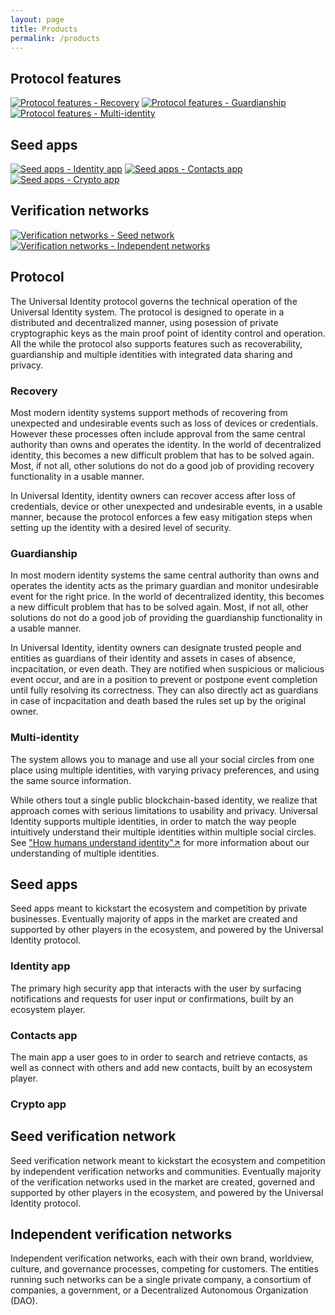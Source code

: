 ```yaml
---
layout: page
title: Products
permalink: /products
---
```

## Protocol features

[![Protocol features - Recovery][protocol-recovery-tile]][protocol-recovery-tile-click]
[![Protocol features - Guardianship][protocol-guardian-tile]][protocol-guardian-tile-click]
[![Protocol features - Multi-identity][protocol-multi-id-tile]][protocol-multi-id-tile-click]

[protocol-recovery-tile]: assets/images/products/protocol-recovery-tile.png
[protocol-recovery-tile-click]: products#recovery
[protocol-guardian-tile]: assets/images/products/protocol-guardian-tile.png
[protocol-guardian-tile-click]: products#guardianship
[protocol-multi-id-tile]: assets/images/products/protocol-multi-id-tile.png
[protocol-multi-id-tile-click]: products#multi-identity

## Seed apps

[![Seed apps - Identity app][seed-id-app-tile]][seed-id-app-tile-click]
[![Seed apps - Contacts app][seed-contacts-app-tile]][seed-contacts-app-tile-click]
[![Seed apps - Crypto app][seed-crypto-app-tile]][seed-crypto-app-tile-click]

[seed-id-app-tile]: assets/images/products/seed-id-app-tile.png
[seed-id-app-tile-click]: products#identity-app
[seed-contacts-app-tile]: assets/images/products/seed-contacts-app-tile.png
[seed-contacts-app-tile-click]: products#contacts-app
[seed-crypto-app-tile]: assets/images/products/seed-crypto-app-tile.png
[seed-crypto-app-tile-click]: products#crypto-app

## Verification networks

[![Verification networks - Seed network][verification-seed-tile]][verification-seed-tile-click]
[![Verification networks - Independent networks][verification-more-tile]][verification-more-tile-click]

[verification-seed-tile]: assets/images/products/verification-seed-tile.png
[verification-seed-tile-click]: products#seed-verification-network
[verification-more-tile]: assets/images/products/verification-more-tile.png
[verification-more-tile-click]: products#independent-verification-networks

## Protocol

The Universal Identity protocol governs the technical operation of the Universal Identity system. The protocol is designed to operate in a distributed and decentralized manner, using posession of private cryptographic keys as the main proof point of identity control and operation. All the while the protocol also supports features such as recoverability, guardianship and multiple identities with integrated data sharing and privacy.

### Recovery

Most modern identity systems support methods of recovering from unexpected and undesirable events such as loss of devices or credentials. However these processes often include approval from the same central authority than owns and operates the identity. In the world of decentralized identity, this becomes a new difficult problem that has to be solved again. Most, if not all, other solutions do not do a good job of providing recovery functionality in a usable manner.

In Universal Identity, identity owners can recover access after loss of credentials, device or other unexpected and undesirable events, in a usable manner, because the protocol enforces a few easy mitigation steps when setting up the identity with a desired level of security.

### Guardianship

In most modern identity systems the same central authority than owns and operates the identity acts as the primary guardian and monitor undesirable event for the right price. In the world of decentralized identity, this becomes a new difficult problem that has to be solved again. Most, if not all, other solutions do not do a good job of providing the guardianship functionality in a usable manner.

In Universal Identity, identity owners can designate trusted people and entities as guardians of their identity and assets in cases of absence, incpacitation, or even death. They are notified when suspicious or malicious event occur, and are in a position to prevent or postpone event completion until fully resolving its correctness. They can also directly act as guardians in case of incpacitation and death based the rules set up by the original owner.

### Multi-identity

The system allows you to manage and use all your social circles from one place using multiple identities, with varying privacy preferences, and using the same source information.

While others tout a single public blockchain-based identity, we realize that approach comes with serious limitations to usability and privacy. Universal Identity supports multiple identities, in order to match the way people intuitively understand their multiple identities within multiple social circles. See ["How humans understand identity"↗️](https://medium.com/universal-identity/how-humans-understand-identity-367200ae9591) for more information about our understanding of multiple identities.

## Seed apps

Seed apps meant to kickstart the ecosystem and competition by private businesses. Eventually majority of apps in the market are created and supported by other players in the ecosystem, and powered by the Universal Identity protocol.

### Identity app

The primary high security app that interacts with the user by surfacing notifications and requests for user input or confirmations, built by an ecosystem player.

### Contacts app

The main app a user goes to in order to search and retrieve contacts, as well as connect with others and add new contacts, built by an ecosystem player.

### Crypto app

## Seed verification network

Seed verification network meant to kickstart the ecosystem and competition by independent verification networks and communities. Eventually majority of the verification networks used in the market are created, governed and supported by other players in the ecosystem, and powered by the Universal Identity protocol.

## Independent verification networks

Independent verification networks, each with their own brand, worldview, culture, and governance processes, competing for customers. The entities running such networks can be a single private company, a consortium of companies, a government, or a Decentralized Autonomous Organization (DAO).
